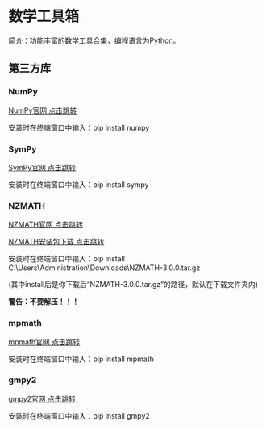 # 数学工具箱

简介：功能丰富的数学工具合集，编程语言为Python。

## 第三方库

### NumPy

[NumPy官网 点击跳转](https://numpy.org)

安装时在终端窗口中输入：pip install numpy

### SymPy

[SymPy官网 点击跳转](https://www.sympy.org)

安装时在终端窗口中输入：pip install sympy

### NZMATH

[NZMATH官网 点击跳转](https://nzmath.sourceforge.io)

[NZMATH安装包下载 点击跳转](https://sourceforge.net/projects/nzmath/files/)

安装时在终端窗口中输入：pip install C:\Users\Administration\Downloads\NZMATH-3.0.0.tar.gz

(其中install后是你下载后“NZMATH-3.0.0.tar.gz”的路径，默认在下载文件夹内)

**警告：不要解压！！！**

### mpmath

[mpmath官网 点击跳转](https://www.mpmath.org)

安装时在终端窗口中输入：pip install mpmath

### gmpy2

[gmpy2官网 点击跳转](https://gmpy2.readthedocs.io/en/latest/)

安装时在终端窗口中输入：pip install gmpy2
